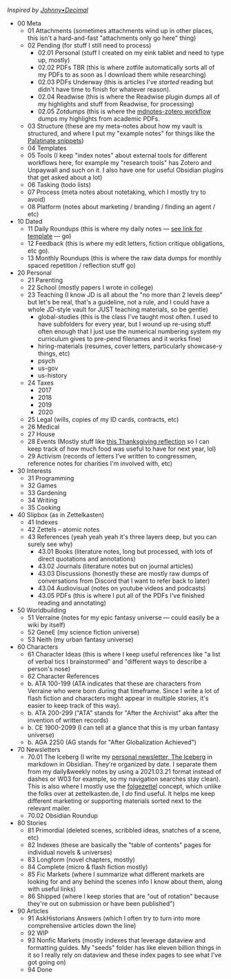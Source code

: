 <cite>Inspired by [Johnny•Decimal](https://johnnydecimal.com/)</cite>

* 00 Meta
	* 01 Attachments (sometimes attachments wind up in other places, this isn't a hard-and-fast "attachments only go here" thing)
	* 02 Pending (for stuff I still need to process)
		* 02.01 Personal (stuff I created on my eink tablet and need to type up, mostly)
		* 02.02 PDFs TBR (this is where zotfile automatically sorts all of my PDFs to as soon as I download them while researching)
		* 02.03 PDFs Underway (this is articles I've _started_ reading but didn't have time to finish for whatever reason). 
		* 02.04 Readwise (this is where the Readwise plugin dumps all of my highlights and stuff from Readwise, for processing)
		* 02.05 Zotdumps (this is where the [mdnotes-zotero workflow](https://forum.obsidian.md/t/zotero-zotfile-mdnotes-obsidian-dataview-workflow/15536) dumps my highlights from academic PDFs.
	* 03 Structure (these are my meta-notes about how my vault is structured, and where I put my "example notes" for things like the [Palatinate snippets](https://github.com/eleanorkonik/-palatinate))
	* 04 Templates
	* 05 Tools (I keep "index notes" about external tools for different workflows here, for example my "research tools" has Zotero and Unpaywall and such on it. I also have one for useful Obsidian plugins that get asked about a lot) 
	* 06 Tasking (todo lists)
	* 07 Process (meta notes about notetaking, which I mostly try to avoid)
	* 08 Platform (notes about marketing / branding / finding an agent / etc) 
* 10 Dated
	* 11 Daily Roundups (this is where my daily notes — [see link for template](https://forum.obsidian.md/t/a-template-for-daily-notes/15619/5) — go) 
	* 12 Feedback (this is where my edit letters, fiction critique obligations, etc go). 
	* 13 Monthly Roundups (this is where the raw data dumps for monthly spaced repetition / reflection stuff go)
* 20 Personal 
	* 21 Parenting
	* 22 School (mostly papers I wrote in college)
	* 23 Teaching (I know JD is all about the "no more than 2 levels deep" but let's be real, that's a guideline, not a rule, and I could have a whole JD-style vault for JUST teaching materials, so be gentle)
		* global-studies (this is the class I've taught most often. I used to have subfolders for every year, but I wound up re-using stuff often enough that I just use the numerical numbering system my curriculum gives to pre-pend filenames and it works fine)
		* hiring-materials (resumes, cover letters, particularly showcase-y things, etc)
		* psych
		* us-gov
		* us-history
	* 24 Taxes
		* 2017
		* 2018
		* 2019
		* 2020
	* 25 Legal (wills, copies of my ID cards, contracts, etc)
	* 26 Medical
	* 27 House
	* 28 Events (Mostly stuff like [this Thanksgiving reflection](https://www.instagram.com/p/BdaxL4UDmCA/) so I can keep track of how much food was useful to have for next year, lol) 
	* 29 Activism (records of letters I've written to congressmen, reference notes for charities I'm involved with, etc)
* 30 Interests
	* 31 Programming
	* 32 Games
	* 33 Gardening
	* 34 Writing
	* 35 Cooking
* 40 Slipbox (as in Zettelkasten) 
	* 41 Indexes 
	* 42 Zettels – atomic notes
	* 43 References (yeah yeah yeah it's three layers deep, but you can surely see why) 
		* 43.01 Books (literature notes, long but processed, with lots of direct quotations and annotations)
		* 43.02 Journals (literature notes but on journal articles)
		* 43.03 Discussions (honestly these are mostly raw dumps of conversations from Discord that I want to refer back to later)
		* 43.04 Audiovisual (notes on youtube videos and podcasts)
		* 43.05 PDFs (this is where I put all of the PDFs I've finished reading and annotating)
* 50 Worldbuilding 
	* 51 Verraine (notes for my epic fantasy universe — could easily be a wiki by itself)
	* 52 GeneE (my science fiction universe)
	* 53 Neith (my urban fantasy universe)
* 60 Characters
	* 61 Character Ideas (this is where I keep useful references like "a list of verbal tics I brainstormed" and "different ways to describe a person's nose)
	* 62 Character References 
	* b. ATA 100-199 (ATA indicates that these are characters from Verraine who were born during that timeframe. Since I write a lot of flash fiction and characters might appear in multiple stories, it's easier to keep track of this way). 
	* b. ATA 200-299 ("ATA" stands for "After the Archivist" aka after the invention of written records) 
	* b. CE 1900-2099 (I can tell at a glance that this is my urban fantasy universe)
	* b. AGA 2250 (AG stands for "After Globalization Achieved") 
* 70 Newsletters 
	* 70.01 The Iceberg (I write my [personal newsletter, The Iceberg](https://eleanorkonik.com/subscribe/) in markdown in Obsidian. They're organized by date. I separate them from my daily&weekly notes by using a 2021.03.21 format instead of dashes or W03 for example, so my navigation searches stay clean). This is also where I mostly use the [folgezettel](https://zettelkasten.de/posts/luhmann-folgezettel-truth/) concept, which unlike the folks over at zettelkasten.de, I _do_ find useful. It helps me keep different marketing or supporting materials sorted next to the relevant mailer. 
	* 70.02 Obsidian Roundup
* 80 Stories
	* 81 Primordial (deleted scenes, scribbled ideas, snatches of a scene, etc)
	* 82 Indexes (these are basically the "table of contents" pages for individual novels & universes)
	* 83 Longform (novel chapters, mostly)
	* 84 Complete (micro & flash fiction mostly)
	* 85 Fic Markets (where I summarize what different markets are looking for and any behind the scenes info I know about them, along with useful links)
	* 86 Shipped (where I keep stories that are "out of rotation" because they're out on submission or have been published") 
* 90 Articles
	* 91 AskHistorians Answers (which I often try to turn into more comprehensive articles down the line)
	* 92 WIP
	* 93 Nonfic Markets (mostly indexes that leverage dataview and formatting guides. My "seeds" folder has like eleven billion things in it so I really rely on dataview and these index pages to see what I've got going on) 
	* 94 Done 